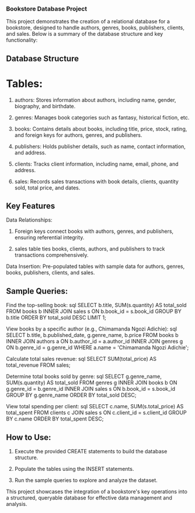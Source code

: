 ### Bookstore Database Project
This project demonstrates the creation of a relational database for a bookstore, designed to handle authors, genres, books, publishers, clients, and sales. Below is a summary of the database structure and key functionality:

## Database Structure
# Tables:

1. authors: Stores information about authors, including name, gender, biography, and birthdate.

2. genres: Manages book categories such as fantasy, historical fiction, etc.

3. books: Contains details about books, including title, price, stock, rating, and foreign keys for authors, genres, and publishers.

4. publishers: Holds publisher details, such as name, contact information, and address.

5. clients: Tracks client information, including name, email, phone, and address.

6. sales: Records sales transactions with book details, clients, quantity sold, total price, and dates.

## Key Features
Data Relationships:
1. Foreign keys connect books with authors, genres, and publishers, ensuring referential integrity.

2. sales table ties books, clients, authors, and publishers to track transactions comprehensively.

Data Insertion: Pre-populated tables with sample data for authors, genres, books, publishers, clients, and sales.

## Sample Queries:

Find the top-selling book:
sql
  SELECT b.title, SUM(s.quantity) AS total_sold
  FROM books b
  INNER JOIN sales s ON b.book_id = s.book_id
  GROUP BY b.title
  ORDER BY total_sold DESC
  LIMIT 1;

View books by a specific author (e.g., Chimamanda Ngozi Adichie):
sql
  SELECT b.title, b.published_date, g.genre_name, b.price
  FROM books b
  INNER JOIN authors a ON b.author_id = a.author_id
  INNER JOIN genres g ON b.genre_id = g.genre_id
  WHERE a.name = 'Chimamanda Ngozi Adichie';

Calculate total sales revenue:
sql
  SELECT SUM(total_price) AS total_revenue FROM sales;

Determine total books sold by genre:
sql
  SELECT g.genre_name, SUM(s.quantity) AS total_sold
  FROM genres g
  INNER JOIN books b ON g.genre_id = b.genre_id
  INNER JOIN sales s ON b.book_id = s.book_id
  GROUP BY g.genre_name
  ORDER BY total_sold DESC;
  
View total spending per client:
sql
  SELECT c.name, SUM(s.total_price) AS total_spent
  FROM clients c
  JOIN sales s ON c.client_id = s.client_id
  GROUP BY c.name
  ORDER BY total_spent DESC;

## How to Use: 
1. Execute the provided CREATE statements to build the database structure.

2. Populate the tables using the INSERT statements.

3. Run the sample queries to explore and analyze the dataset.

This project showcases the integration of a bookstore's key operations into a structured, queryable database for effective data management and analysis.
